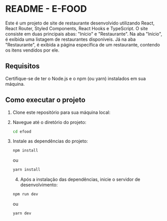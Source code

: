 # README - E-FOOD

Este é um projeto de site de restaurante desenvolvido utilizando React, React Router, Styled Components, React Hooks e TypeScript. O site consiste em duas principais abas: "Início" e "Restaurante". Na aba "Início", é exibida uma listagem de restaurantes disponíveis. Já na aba "Restaurante", é exibida a página específica de um restaurante, contendo os itens vendidos por ele.

## Requisitos

Certifique-se de ter o Node.js e o npm (ou yarn) instalados em sua máquina.

## Como executar o projeto

1. Clone este repositório para sua máquina local:


2. Navegue até o diretório do projeto:

    ```bash
    cd efood
    ```

3. Instale as dependências do projeto:

    ```bash
    npm install
    ```

    ou

    ```bash
    yarn install
    ```

    4. Após a instalação das dependências, inicie o servidor de desenvolvimento:

    ```bash
    npm run dev
    ```

    ou

    ```bash
    yarn dev
    ```


